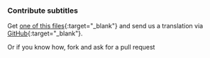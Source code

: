 ### Contribute subtitles

Get [one of this files](https://github.com/surreal6/linea-y-lineo/tree/master/subtitles){:target="_blank"} and send us a translation via [GitHub](https://github.com/surreal6/linea-y-lineo/issues/new){:target="_blank"}. 

Or if you know how, fork and ask for a pull request <i class="em em-ok_hand"></i>